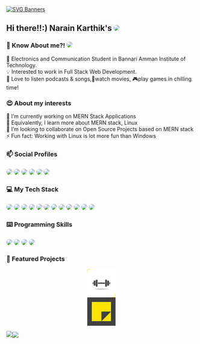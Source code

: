 [![SVG Banners](https://svg-banners.vercel.app/api?type=luminance&text1=Welcome❗&width=1000&height=200)](https://github.com/narainkarthikv/svg-banners)
## Hi there!!:) <!-- <img style="display: block;-webkit-user-select: none;margin: auto;background-color: black;" src="https://github.com/narainkarthikv/narainkarthikv/blob/main/wave.gif" height="25px" width="25px"/> --> Narain Karthik's <a href="https://www.github.com/narainkarthikv" target="_blank"><img src="https://img.shields.io/badge/GitHub-100000?style=for-the-badge&logo=github&logoColor=white" style="border-radius: 20px"></a>



### 🙋 Know About me?! <a href="https://narainkarthikv.github.io/Portfolio" target="_blank"><img src="https://img.shields.io/badge/Portfolio-%23000000.svg?style=for-the-badge&logo=firefox&logoColor=#FF7139)" style="border-radius: 20px"></a>


📖 Electronics and Communication Student in Bannari Amman Institute of Technology. 
<br>
💡 Interested to work in Full Stack Web Development. 
<br>
🎵 Love to listen podcasts & songs,🎥watch movies, 🎮play games in chilling time!


### 😍 About my interests 
🔭 I’m currently working on MERN Stack Applications <br>
🌱 Equivalently, I learn more about MERN stack, Linux <br>
👯 I’m looking to collaborate on Open Source Projects based on MERN stack<br>
⚡ Fun fact: Working with Linux is lot more fun than Windows

### 📫 Social Profiles

### <a href="https://www.linkedin.com/in/narainkarthik-vellingiri-58b382200/" target="_blank"><img src="https://img.shields.io/badge/LinkedIn-0077B5?style=for-the-badge&logo=linkedin&logoColor=white" style="border-radius: 20px"></a> <a href="https://leetcode.com/Narainkarthik31/" target="_blank"><img src="https://img.shields.io/badge/-LeetCode-FFA116?style=for-the-badge&logo=LeetCode&logoColor=black" style="border-radius: 20px"></a> </a> <a href="https://www.codechef.com/users/narainv" target="_blank"> <a href="https://auth.geeksforgeeks.org/user/narainkar5b4k" target="_blank"><img src="https://img.shields.io/badge/GeeksforGeeks-298D46?style=for-the-badge&logo=geeksforgeeks&logoColor=white" style="border-radius: 20px"></a> <a href="https://www.codingninjas.com/studio/profile/Narainkarthikv" target="_blank"><img src="https://img.shields.io/badge/coding%20ninjas-DD6620?style=for-the-badge&logo=codingninjas&logoColor=white" style="border-radius: 20px"></a> <a href="https://steamcommunity.com/profiles/76561199130656975/" target="_blank"><img src="https://img.shields.io/badge/Steam-000000?style=for-the-badge&logo=steam&logoColor=white" style="border-radius: 20px"></a> <a href="https://open.spotify.com/user/31kjez2sc5umwskdatczxceb3xdi?si=gM0fW9oQRkuFm7W3UuCE8A&nd=1" target="_blank"><img src="https://img.shields.io/badge/Spotify-1ED760?&style=for-the-badge&logo=spotify&logoColor=white" style="border-radius: 20px"></a>

### 💻 My Tech Stack

### <img src="https://img.shields.io/badge/Bootstrap-563D7C?style=for-the-badge&logo=bootstrap&logoColor=white" style="border-radius: 20px"> <img src="https://img.shields.io/badge/HTML5-E34F26?style=for-the-badge&logo=html5&logoColor=white" style="border-radius: 20px"> <img src="https://img.shields.io/badge/CSS3-1572B6?style=for-the-badge&logo=css3&logoColor=white" style="border-radius: 20px"> <img src="https://img.shields.io/badge/JavaScript-323330?style=for-the-badge&logo=javascript&logoColor=F7DF1E" style="border-radius: 20px"> <img src="https://img.shields.io/badge/MongoDB-4EA94B?style=for-the-badge&logo=mongodb&logoColor=white" style="border-radius: 20px">  <img src="https://img.shields.io/badge/Express.js-404D59?style=for-the-badge" style="border-radius: 20px"> <img src="https://img.shields.io/badge/React-20232A?style=for-the-badge&logo=react&logoColor=61DAFB" style="border-radius: 20px">  <img src="https://img.shields.io/badge/NPM-%23CB3837.svg?style=for-the-badge&logo=npm&logoColor=white" style="border-radius: 20px"> <img src="https://img.shields.io/badge/git-%23F05033.svg?style=for-the-badge&logo=git&logoColor=white" style="border-radius: 20px"/> <img src="https://img.shields.io/badge/Postman-FF6C37?style=for-the-badge&logo=postman&logoColor=white" style="border-radius: 20px"/> <img src="https://img.shields.io/badge/Notion-%23000000.svg?style=for-the-badge&logo=notion&logoColor=white" style="border-radius: 20px"/> <img src="https://img.shields.io/badge/Linux-FCC624?style=for-the-badge&logo=linux&logoColor=black" style="border-radius: 20px"/>

### ⌨️ Programming Skills

### <img src="https://img.shields.io/badge/C-00599C?style=for-the-badge&logo=c&logoColor=white" style="border-radius: 20px"> <img src="https://img.shields.io/badge/C%2B%2B-00599C?style=for-the-badge&logo=c%2B%2B&logoColor=white" style="border-radius: 20px"> <img src="https://img.shields.io/badge/Python-14354C?style=for-the-badge&logo=python&logoColor=white" style="border-radius: 20px"> <img src="https://img.shields.io/badge/JavaScript-323330?style=for-the-badge&logo=javascript&logoColor=F7DF1E" style="border-radius: 20px"> 

### 🌟 Featured Projects

<a href="https://narainkarthikv-fit-track.netlify.app/"> <img style="display: block;-webkit-user-select: none;margin: auto;background-color: black;" src="https://github.com/narainkarthikv/narainkarthikv/blob/main/fit-track.jpg" height="75px" width="75px" target="_blank"/></a>
<a href="https://narainkarthikv-sticky-memo.netlify.app/"> <img style="display: block;-webkit-user-select: none;margin: auto;background-color: black;" src="https://github.com/narainkarthikv/narainkarthikv/blob/main/sticky-memo.png" height="75px" width="75px" target="_blank"/></a>
<!-- - [Project 3 Name and Description with Link] -->

<!-- ### 💿 Operating Systems Used

### <img src="https://img.shields.io/badge/Android-3DDC84?style=for-the-badge&logo=android&logoColor=white" style="border-radius: 20px"> <img src="https://img.shields.io/badge/Windows-0078D6?style=for-the-badge&logo=windows&logoColor=white" style="border-radius: 20px"> <img src="https://img.shields.io/badge/Kali_Linux-557C94?style=for-the-badge&logo=kali-linux&logoColor=white" style="border-radius: 20px"> <img src="https://img.shields.io/badge/cent%20os-002260?style=for-the-badge&logo=centos&logoColor=F0F0F0" style="border-radius: 20px"/> <img src="https://img.shields.io/badge/Ubuntu-E95420?style=for-the-badge&logo=ubuntu&logoColor=white" style="border-radius: 20px"/> -->

<img src="https://github-readme-stats.vercel.app/api?username=narainkarthikv&show_icons=true&theme=dark&layout=compact" align="left" />

<img src="https://github-readme-stats.vercel.app/api/top-langs?username=narainkarthikv&show_icons=true&theme=dark&layout=compact" align="center" />

<!-- ## 📝 Latest Blog Posts

- [Blog Post 1 Title with Link]
- [Blog Post 2 Title with Link]
- [Blog Post 3 Title with Link] -->
